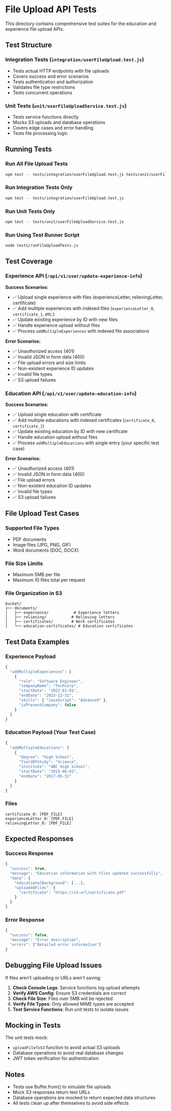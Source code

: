 # File Upload API Tests

This directory contains comprehensive test suites for the education and experience file upload APIs.

## Test Structure

### Integration Tests (`integration/userFileUpload.test.js`)
- Tests actual HTTP endpoints with file uploads
- Covers success and error scenarios
- Tests authentication and authorization
- Validates file type restrictions
- Tests concurrent operations

### Unit Tests (`unit/userFileUploadService.test.js`)
- Tests service functions directly
- Mocks S3 uploads and database operations
- Covers edge cases and error handling
- Tests file processing logic

## Running Tests

### Run All File Upload Tests
```bash
npm test -- tests/integration/userFileUpload.test.js tests/unit/userFileUploadService.test.js
```

### Run Integration Tests Only
```bash
npm test -- tests/integration/userFileUpload.test.js
```

### Run Unit Tests Only
```bash
npm test -- tests/unit/userFileUploadService.test.js
```

### Run Using Test Runner Script
```bash
node tests/runFileUploadTests.js
```

## Test Coverage

### Experience API (`/api/v1/user/update-experience-info`)

**Success Scenarios:**
- ✅ Upload single experience with files (experienceLetter, relievingLetter, certificate)
- ✅ Add multiple experiences with indexed files (`experienceLetter_0`, `certificate_1`, etc.)
- ✅ Update existing experience by ID with new files
- ✅ Handle experience upload without files
- ✅ Process `addMultipleExperiences` with indexed file associations

**Error Scenarios:**
- ✅ Unauthorized access (401)
- ✅ Invalid JSON in form data (400)
- ✅ File upload errors and size limits
- ✅ Non-existent experience ID updates
- ✅ Invalid file types
- ✅ S3 upload failures

### Education API (`/api/v1/user/update-education-info`)

**Success Scenarios:**
- ✅ Upload single education with certificate
- ✅ Add multiple educations with indexed certificates (`certificate_0`, `certificate_1`)
- ✅ Update existing education by ID with new certificate
- ✅ Handle education upload without files
- ✅ Process `addMultipleEducations` with single entry (your specific test case)

**Error Scenarios:**
- ✅ Unauthorized access (401)
- ✅ Invalid JSON in form data (400)
- ✅ File upload errors
- ✅ Non-existent education ID updates
- ✅ Invalid file types
- ✅ S3 upload failures

## File Upload Test Cases

### Supported File Types
- PDF documents
- Image files (JPG, PNG, GIF)
- Word documents (DOC, DOCX)

### File Size Limits
- Maximum 5MB per file
- Maximum 10 files total per request

### File Organization in S3
```
bucket/
├── documents/
│   ├── experience/           # Experience letters
│   ├── relieving/           # Relieving letters
│   ├── certificates/        # Work certificates
│   └── education-certificates/ # Education certificates
```

## Test Data Examples

### Experience Payload
```javascript
{
  "addMultipleExperiences": [
    {
      "role": "Software Engineer",
      "companyName": "TechCorp",
      "startDate": "2022-01-01",
      "endDate": "2023-12-31",
      "skills": { "JavaScript": "Advanced" },
      "isPresentCompany": false
    }
  ]
}
```

### Education Payload (Your Test Case)
```javascript
{
  "addMultipleEducations": [
    {
      "degree": "High School",
      "fieldOfStudy": "Science",
      "institute": "ABC High School",
      "startDate": "2015-06-01",
      "endDate": "2017-05-31"
    }
  ]
}
```

### Files
```
certificate_0: [PDF_FILE]
experienceLetter_0: [PDF_FILE]
relievingLetter_0: [PDF_FILE]
```

## Expected Responses

### Success Response
```javascript
{
  "success": true,
  "message": "Education information with files updated successfully",
  "data": {
    "educationalBackground": [...],
    "uploadedFiles": {
      "certificate": "https://s3-url/certificate.pdf"
    }
  }
}
```

### Error Response
```javascript
{
  "success": false,
  "message": "Error description",
  "errors": ["Detailed error information"]
}
```

## Debugging File Upload Issues

If files aren't uploading or URLs aren't saving:

1. **Check Console Logs**: Service functions log upload attempts
2. **Verify AWS Config**: Ensure S3 credentials are correct
3. **Check File Size**: Files over 5MB will be rejected
4. **Verify File Types**: Only allowed MIME types are accepted
5. **Test Service Functions**: Run unit tests to isolate issues

## Mocking in Tests

The unit tests mock:
- `uploadFileToS3` function to avoid actual S3 uploads
- Database operations to avoid real database changes
- JWT token verification for authentication

## Notes

- Tests use Buffer.from() to simulate file uploads
- Mock S3 responses return test URLs
- Database operations are mocked to return expected data structures
- All tests clean up after themselves to avoid side effects 